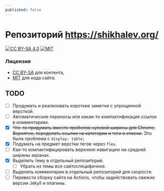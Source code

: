 ```yaml
---
published: false
---
```

# Репозиторий https://shikhalev.org/

[![CC BY-SA 4.0][cc-by-sa-shield]][cc-by-sa]
[![MIT][mit-shield]][mit]

### Лицензия

* [CC BY-SA][cc-by-sa] для контента,
* [MIT][mit] для кода сайта.

[cc-by-sa]: http://creativecommons.org/licenses/by-sa/4.0/
[cc-by-sa-shield]: https://img.shields.io/badge/license-CC%20BY--SA%204.0-yellow
[mit]: LICENSE
[mit-shield]: https://img.shields.io/badge/license-MIT-green

## TODO

- [ ] Продумать и реализовать короткие заметки с упрощенной версткой.
- [ ] Автоматические переносы или какая-то компактификация ссылок в комментариях.
- [x] <s>Что-то придумать вместо пробелов нулевой ширины для Chrome. Вероятно, переделать ссылки на категории и теги в списки.</s> Это была проблема с `display: table;`
- [x] Подумать на предмет верстки тегов через `flex`.
- [ ] Как-то компактифицировать верхнюю навигацию на средней ширины экранах.
- [x] Выделить тему в отдельный репозиторий.
  - [ ] Убрать из темы все сайтоспецифичное.
- [ ] Выделить комментарии в отдельный репозиторий для скорости.
- [ ] Перевести сборку сайта на Actions, чтобы задействовать свежие версии Jekyll и плагины.
